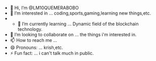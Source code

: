 - 👋 Hi, I’m @LM10QUEMERABOBO
- 👀 I’m interested in ... coding,sports,gaming,learning new things,etc.
- - 🌱 I’m currently learning ... Dynamic field of the blockchain technology.
- 💞️ I’m looking to collaborate on ... the things i'm interested in.
- 📫 How to reach me ... 
- 😄 Pronouns: ... krish,etc.
- ⚡ Fun fact: ... i can't talk much in public.

<!---
LM10QUEMERABOBO/LM10QUEMERABOBO is a ✨ special ✨ repository because its `README.md` (this file) appears on your GitHub profile.
You can click the Preview link to take a look at your changes.
--->
